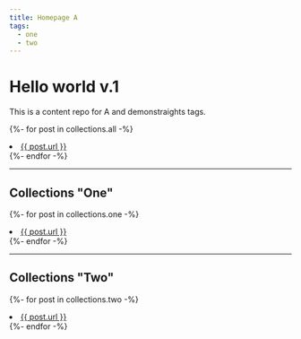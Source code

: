 ```yaml
---
title: Homepage A
tags:
  - one
  - two
---
```

# Hello world v.1

This is a content repo for A and demonstraights tags.

{%- for post in collections.all -%}
  <li><a href="{{ post.url }}">{{ post.url }}</a></li>
{%- endfor -%}

<hr />

## Collections "One"

{%- for post in collections.one -%}
  <li><a href="{{ post.url }}">{{ post.url }}</a></li>
{%- endfor -%}

<hr />

## Collections "Two"

{%- for post in collections.two -%}
  <li><a href="{{ post.url }}">{{ post.url }}</a></li>
{%- endfor -%}